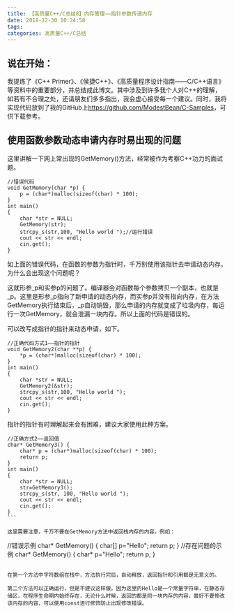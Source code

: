 ```yaml
---
title: 【高质量C++/C总结8】内存管理——指针参数传递内存
date: 2018-12-30 10:24:58
tags:
categories: 高质量C++/C总结
---
```


## 说在开始：

我提炼了《C++ Primer》、《侯捷C++》、《高质量程序设计指南——C/C++语言》等资料中的重要部分，并总结成此博文。其中涉及到许多我个人对C++的理解，如若有不合理之处，还请朋友们多多指出，我会虚心接受每一个建议。同时，我将实现代码放到了我的GitHub上<https://github.com/ModestBean/C-Samples>，可供下载参考。
<!-- more -->
## 使用函数参数动态申请内存时易出现的问题

这里讲解一下网上常出现的GetMemory()方法，经常被作为考察C++功力的面试题。

```
//错误代码
void GetMemory(char *p) {
	p = (char*)malloc(sizeof(char) * 100);
}
int main() 
{
	char *str = NULL;
	GetMemory(str);
	strcpy_s(str,100, "Hello world ");//运行错误
	cout << str << endl;
	cin.get();
}
```

如上面的错误代码，在函数的参数为指针时，千万别使用该指针去申请动态内存。为什么会出现这个问题呢？

这就形参_p和实参p的问题了。编译器会对函数每个参数拷贝一个副本，也就是_p。这里是形参_p指向了新申请的动态内存，而实参p并没有指向内存，在方法GetMemory执行结束后，_p自动销毁，那么申请的内存就变成了垃圾内存，每运行一次GetMemory，就会泄漏一块内存。所以上面的代码是错误的。

可以改写成指针的指针来动态申请，如下。

```
//正确代码方式1——指针的指针
void GetMemory2(char **p) {
	*p = (char*)malloc(sizeof(char) * 100);
}
int main() 
{
	char *str = NULL;
	GetMemory2(&str);
	strcpy_s(str,100, "Hello world ");
	cout << str << endl;
	cin.get();
}
```

指针的指针有时理解起来会有困难，建议大家使用此种方案。 

```
//正确方式2——返回值
char* GetMemory3() {
	char* p = (char*)malloc(sizeof(char) * 100);
	return p;
}
int main()
{
	char *str = NULL;
	str=GetMemory3();
	strcpy_s(str, 100, "Hello world ");
	cout << str << endl;
	cin.get();
}                                                                                                  ```   

这里需要注意，千万不要在GetMemory方法中返回栈内存的内容。例如：

```
//错误示例
char* GetMemory() {
	char[] p="Hello";
	return p;
}
//存在问题的示例
char* GetMemory() {
	char* p="Hello";
	return p;
}
```

在第一个方法中字符数组在栈中，方法执行完后，自动释放，返回指针和引用都是无意义的。

第二个方法可以正确运行，但是不建议这样做。因为这里的Hello是一个常量字符串，在静态存储区，在程序生命期内始终存在，无论什么时候，返回的都是同一块内存的内容，最好不要修改该内存的内容，可以使用const进行修饰防止出现修改错误。



